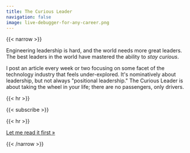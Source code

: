 ```yaml
---
title: The Curious Leader
navigation: false
image: live-debugger-for-any-career.png
---
```


{{< narrow >}}

Engineering leadership is hard, and the world needs more great leaders. The best
leaders in the world have mastered the ability to *stay curious*.

I post an article every week or two focusing on some facet of the technology
industry that feels under-explored. It's nominatively about leadership, but not
always "positional leadership." The Curious Leader is about taking the wheel in
your life; there are no passengers, only drivers.

{{< hr >}}

{{< subscribe >}}

{{< hr >}}

<div class="skip_subscribe">
  <a href="/posts/">Let me read it first »</a>
</div>

{{< /narrow >}}

